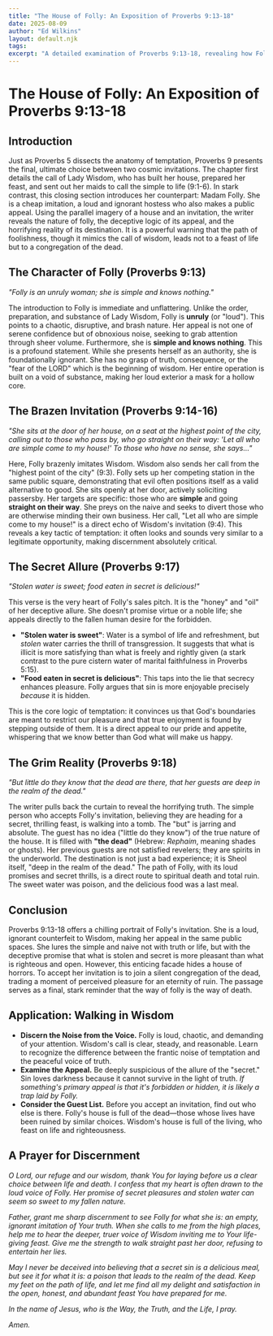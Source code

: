 ```yaml
---
title: "The House of Folly: An Exposition of Proverbs 9:13-18"
date: 2025-08-09
author: "Ed Wilkins"
layout: default.njk
tags:
excerpt: "A detailed examination of Proverbs 9:13-18, revealing how Folly masquerades as Wisdom's counterpart, offering stolen pleasures that lead to spiritual death."
---
```


# The House of Folly: An Exposition of Proverbs 9:13-18

## Introduction

Just as Proverbs 5 dissects the anatomy of temptation, Proverbs 9 presents the final, ultimate choice between two cosmic invitations. The chapter first details the call of Lady Wisdom, who has built her house, prepared her feast, and sent out her maids to call the simple to life (9:1-6). In stark contrast, this closing section introduces her counterpart: Madam Folly. She is a cheap imitation, a loud and ignorant hostess who also makes a public appeal. Using the parallel imagery of a house and an invitation, the writer reveals the nature of folly, the deceptive logic of its appeal, and the horrifying reality of its destination. It is a powerful warning that the path of foolishness, though it mimics the call of wisdom, leads not to a feast of life but to a congregation of the dead.

## The Character of Folly (Proverbs 9:13)

_"Folly is an unruly woman; she is simple and knows nothing."_

The introduction to Folly is immediate and unflattering. Unlike the order, preparation, and substance of Lady Wisdom, Folly is **unruly** (or "loud"). This points to a chaotic, disruptive, and brash nature. Her appeal is not one of serene confidence but of obnoxious noise, seeking to grab attention through sheer volume. Furthermore, she is **simple and knows nothing**. This is a profound statement. While she presents herself as an authority, she is foundationally ignorant. She has no grasp of truth, consequence, or the "fear of the LORD" which is the beginning of wisdom. Her entire operation is built on a void of substance, making her loud exterior a mask for a hollow core.

## The Brazen Invitation (Proverbs 9:14-16)

_"She sits at the door of her house, on a seat at the highest point of the city, calling out to those who pass by, who go straight on their way: 'Let all who are simple come to my house!' To those who have no sense, she says..."_

Here, Folly brazenly imitates Wisdom. Wisdom also sends her call from the "highest point of the city" (9:3). Folly sets up her competing station in the same public square, demonstrating that evil often positions itself as a valid alternative to good. She sits openly at her door, actively soliciting passersby. Her targets are specific: those who are **simple** and going **straight on their way**. She preys on the naive and seeks to divert those who are otherwise minding their own business. Her call, "Let all who are simple come to my house!" is a direct echo of Wisdom's invitation (9:4). This reveals a key tactic of temptation: it often looks and sounds very similar to a legitimate opportunity, making discernment absolutely critical.

## The Secret Allure (Proverbs 9:17)

_"Stolen water is sweet; food eaten in secret is delicious!"_

This verse is the very heart of Folly's sales pitch. It is the "honey" and "oil" of her deceptive allure. She doesn't promise virtue or a noble life; she appeals directly to the fallen human desire for the forbidden.

- **"Stolen water is sweet"**: Water is a symbol of life and refreshment, but _stolen_ water carries the thrill of transgression. It suggests that what is illicit is more satisfying than what is freely and rightly given (a stark contrast to the pure cistern water of marital faithfulness in Proverbs 5:15).
- **"Food eaten in secret is delicious"**: This taps into the lie that secrecy enhances pleasure. Folly argues that sin is more enjoyable precisely _because_ it is hidden.

This is the core logic of temptation: it convinces us that God's boundaries are meant to restrict our pleasure and that true enjoyment is found by stepping outside of them. It is a direct appeal to our pride and appetite, whispering that we know better than God what will make us happy.

## The Grim Reality (Proverbs 9:18)

_"But little do they know that the dead are there, that her guests are deep in the realm of the dead."_

The writer pulls back the curtain to reveal the horrifying truth. The simple person who accepts Folly's invitation, believing they are heading for a secret, thrilling feast, is walking into a tomb. The "but" is jarring and absolute. The guest has no idea ("little do they know") of the true nature of the house. It is filled with **"the dead"** (Hebrew: _Rephaim_, meaning shades or ghosts). Her previous guests are not satisfied revelers; they are spirits in the underworld. The destination is not just a bad experience; it is Sheol itself, "deep in the realm of the dead." The path of Folly, with its loud promises and secret thrills, is a direct route to spiritual death and total ruin. The sweet water was poison, and the delicious food was a last meal.

## Conclusion

Proverbs 9:13-18 offers a chilling portrait of Folly's invitation. She is a loud, ignorant counterfeit to Wisdom, making her appeal in the same public spaces. She lures the simple and naive not with truth or life, but with the deceptive promise that what is stolen and secret is more pleasant than what is righteous and open. However, this enticing facade hides a house of horrors. To accept her invitation is to join a silent congregation of the dead, trading a moment of perceived pleasure for an eternity of ruin. The passage serves as a final, stark reminder that the way of folly is the way of death.

## Application: Walking in Wisdom

- **Discern the Noise from the Voice.** Folly is loud, chaotic, and demanding of your attention. Wisdom's call is clear, steady, and reasonable. Learn to recognize the difference between the frantic noise of temptation and the peaceful voice of truth.
- **Examine the Appeal.** Be deeply suspicious of the allure of the "secret." Sin loves darkness because it cannot survive in the light of truth. _If something's primary appeal is that it's forbidden or hidden, it is likely a trap laid by Folly._
- **Consider the Guest List.** Before you accept an invitation, find out who else is there. Folly's house is full of the dead—those whose lives have been ruined by similar choices. Wisdom's house is full of the living, who feast on life and righteousness.

## A Prayer for Discernment

_O Lord, our refuge and our wisdom, thank You for laying before us a clear choice between life and death. I confess that my heart is often drawn to the loud voice of Folly. Her promise of secret pleasures and stolen water can seem so sweet to my fallen nature._

_Father, grant me sharp discernment to see Folly for what she is: an empty, ignorant imitation of Your truth. When she calls to me from the high places, help me to hear the deeper, truer voice of Wisdom inviting me to Your life-giving feast. Give me the strength to walk straight past her door, refusing to entertain her lies._

_May I never be deceived into believing that a secret sin is a delicious meal, but see it for what it is: a poison that leads to the realm of the dead. Keep my feet on the path of life, and let me find all my delight and satisfaction in the open, honest, and abundant feast You have prepared for me._

_In the name of Jesus, who is the Way, the Truth, and the Life, I pray._

_Amen._
